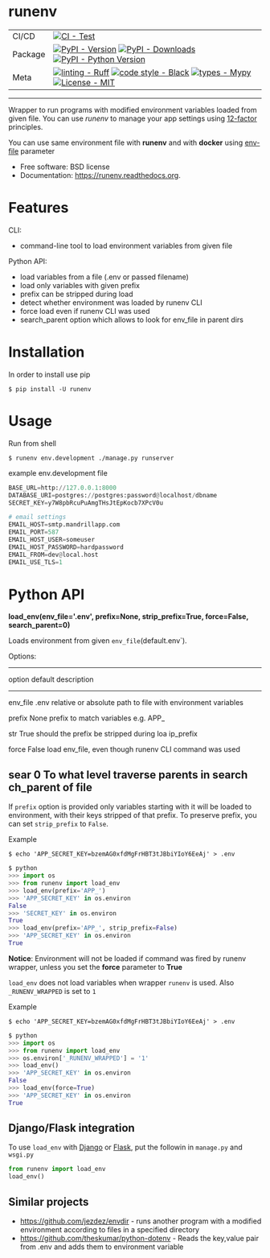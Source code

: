 # runenv

<div align="center">

|         |                                                                                                                                                                                                                                                                                                                                                                                                                                                                                                  |
| ------- | ------------------------------------------------------------------------------------------------------------------------------------------------------------------------------------------------------------------------------------------------------------------------------------------------------------------------------------------------------------------------------------------------------------------------------------------------------------------------------------------------ |
| CI/CD   | [![CI - Test](https://github.com/onjin/runenv/actions/workflows/test.yml/badge.svg)](https://github.com/onjin/runenv/actions/workflows/test.yml)                                                                                                                                                                                                                                                                                                                                       |
| Package | [![PyPI - Version](https://img.shields.io/pypi/v/runenv.svg?logo=pypi&label=PyPI&logoColor=gold)](https://pypi.org/project/runenv/) [![PyPI - Downloads](https://img.shields.io/pypi/dm/runenv.svg?color=blue&label=Downloads&logo=pypi&logoColor=gold)](https://pypi.org/project/runenv/) [![PyPI - Python Version](https://img.shields.io/pypi/pyversions/runenv.svg?logo=python&label=Python&logoColor=gold)](https://pypi.org/project/runenv/)                 |
| Meta    | [![linting - Ruff](https://img.shields.io/endpoint?url=https://raw.githubusercontent.com/astral-sh/ruff/main/assets/badge/v2.json)](https://github.com/astral-sh/ruff) [![code style - Black](https://img.shields.io/badge/code%20style-black-000000.svg)](https://github.com/psf/black) [![types - Mypy](https://img.shields.io/badge/types-Mypy-blue.svg)](https://github.com/python/mypy) [![License - MIT](https://img.shields.io/badge/license-MIT-9400d3.svg)](https://spdx.org/licenses/) |

</div>

---

Wrapper to run programs with modified environment variables loaded from
given file. You can use *runenv* to manage your app settings using
[12-factor](http://12factor.net/) principles.

You can use same environment file with **runenv** and with **docker**
using [env-file](https://docs.docker.com/reference/commandline/cli/)
parameter

-   Free software: BSD license
-   Documentation: <https://runenv.readthedocs.org>.

# Features

CLI:

-   command-line tool to load environment variables from given file

Python API:

-   load variables from a file (.env or passed filename)
-   load only variables with given prefix
-   prefix can be stripped during load
-   detect whether environment was loaded by runenv CLI
-   force load even if runenv CLI was used
-   search_parent option which allows to look for env_file in parent
    dirs

# Installation

In order to install use pip

``` console
$ pip install -U runenv
```

# Usage

Run from shell

``` console
$ runenv env.development ./manage.py runserver
```

example env.development file

``` python
BASE_URL=http://127.0.0.1:8000
DATABASE_URI=postgres://postgres:password@localhost/dbname
SECRET_KEY=y7W8pbRcuPuAmgTHsJtEpKocb7XPcV0u

# email settings
EMAIL_HOST=smtp.mandrillapp.com
EMAIL_PORT=587
EMAIL_HOST_USER=someuser
EMAIL_HOST_PASSWORD=hardpassword
EMAIL_FROM=dev@local.host
EMAIL_USE_TLS=1
```

# Python API

**load_env(env_file=\'.env\', prefix=None, strip_prefix=True,
force=False, search_parent=0)**

Loads environment from given `env_file`(default.env\`).

Options:

  --------------------------------------------------------------------
  option      default         description
  ----------- --------------- ----------------------------------------
  env_file    .env            relative or absolute path to file with
                              environment variables

  prefix      None            prefix to match variables e.g. APP\_

  str         True            should the prefix be stripped during loa
  ip_prefix

  force       False           load env_file, even though runenv CLI
                              command was used

  sear        0               To what level traverse parents in search
  ch_parent                   of file
  --------------------------------------------------------------------

If `prefix` option is provided only variables starting with it will be
loaded to environment, with their keys stripped of that prefix. To
preserve prefix, you can set `strip_prefix` to `False`.

Example

``` console
$ echo 'APP_SECRET_KEY=bzemAG0xfdMgFrHBT3tJBbiYIoY6EeAj' > .env
```

``` python
$ python
>>> import os
>>> from runenv import load_env
>>> load_env(prefix='APP_')
>>> 'APP_SECRET_KEY' in os.environ
False
>>> 'SECRET_KEY' in os.environ
True
>>> load_env(prefix='APP_', strip_prefix=False)
>>> 'APP_SECRET_KEY' in os.environ
True
```

**Notice**: Environment will not be loaded if command was fired by
runenv wrapper, unless you set the **force** parameter to **True**

`load_env` does not load variables when wrapper `runenv` is used. Also
`_RUNENV_WRAPPED` is set to `1`

Example

``` console
$ echo 'APP_SECRET_KEY=bzemAG0xfdMgFrHBT3tJBbiYIoY6EeAj' > .env
```

``` python
$ python
>>> import os
>>> from runenv import load_env
>>> os.environ['_RUNENV_WRAPPED'] = '1'
>>> load_env()
>>> 'APP_SECRET_KEY' in os.environ
False
>>> load_env(force=True)
>>> 'APP_SECRET_KEY' in os.environ
True
```

## Django/Flask integration

To use `load_env` with [Django](http://djangoproject.com/) or
[Flask](http://flask.pocoo.org/), put the followin in `manage.py` and
`wsgi.py`

``` python
from runenv import load_env
load_env()
```

## Similar projects

-   <https://github.com/jezdez/envdir> - runs another program with a
    modified environment according to files in a specified directory
-   <https://github.com/theskumar/python-dotenv> - Reads the key,value
    pair from .env and adds them to environment variable
